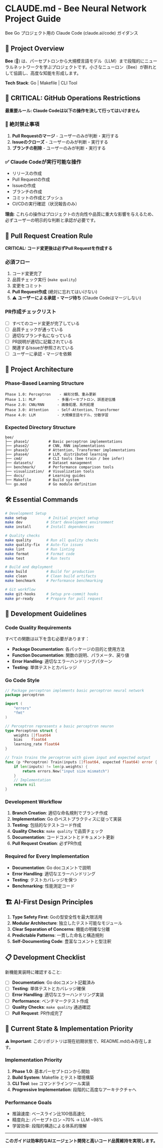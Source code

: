 # CLAUDE.md - Bee Neural Network Project Guide

Bee Go プロジェクト用の Claude Code (claude.ai/code) ガイダンス

## 🤖 Project Overview

**Bee** (🐝) は、パーセプトロンから大規模言語モデル（LLM）まで段階的にニューラルネットワークを学ぶプロジェクトです。小さなニューロン（Bee）が群れとして協調し、高度な知能を形成します。

**Tech Stack**: Go | Makefile | CLI Tool

## 🚫 CRITICAL: GitHub Operations Restrictions

**最重要ルール: Claude Codeは以下の操作を決して行ってはいけません**

### 🔴 絶対禁止事項
1. **Pull Requestのマージ** - ユーザーのみが判断・実行する
2. **Issueのクローズ** - ユーザーのみが判断・実行する  
3. **ブランチの削除** - ユーザーのみが判断・実行する

### ✅ Claude Codeが実行可能な操作
- リリースの作成
- Pull Requestの作成
- Issueの作成
- ブランチの作成
- コミットの作成とプッシュ
- CI/CDの実行確認（状況報告のみ）

**理由**: これらの操作はプロジェクトの方向性や品質に重大な影響を与えるため、必ずユーザーの明示的な判断と承認が必要です。

## 🔄 Pull Request Creation Rule

**CRITICAL: コード変更後は必ずPull Requestを作成する**

### 必須フロー
1. コード変更完了
2. 品質チェック実行 (`make quality`)
3. 変更をコミット
4. **Pull Request作成** (絶対に忘れてはいけない)
5. ⚠️ **ユーザーによる承認・マージ待ち** (Claude Codeはマージしない)

### PR作成チェックリスト
- [ ] すべてのコード変更が完了している
- [ ] 品質チェックが通っている
- [ ] 適切なブランチ名になっている
- [ ] PR説明が適切に記載されている
- [ ] 関連するIssueが参照されている
- [ ] ユーザーに承認・マージを依頼

## 🎯 Project Architecture

### Phase-Based Learning Structure
```
Phase 1.0: Perceptron    - 線形分類、重み更新
Phase 1.1: MLP          - 多層パーセプトロン、誤差逆伝播
Phase 2.0: CNN/RNN      - 画像処理、系列処理
Phase 3.0: Attention    - Self-Attention、Transformer
Phase 4.0: LLM          - 大規模言語モデル、分散学習
```

### Expected Directory Structure
```
bee/
├── phase1/         # Basic perceptron implementations
├── phase2/         # CNN, RNN implementations  
├── phase3/         # Attention, Transformer implementations
├── phase4/         # LLM, distributed learning
├── cmd/            # CLI tools (bee train / bee infer)
├── datasets/       # Dataset management
├── benchmark/      # Performance comparison tools
├── visualization/  # Visualization tools
├── docs/           # Learning guides
├── Makefile        # Build system
└── go.mod          # Go module definition
```

## 🛠 Essential Commands

```bash
# Development Setup
make setup          # Initial project setup
make dev           # Start development environment
make install       # Install dependencies

# Quality checks
make quality       # Run all quality checks
make quality-fix   # Auto-fix issues
make lint          # Run linting
make format        # Format code
make test          # Run tests

# Build and deployment
make build         # Build for production
make clean         # Clean build artifacts
make benchmark     # Performance benchmarking

# Git workflow
make git-hooks     # Setup pre-commit hooks
make pr-ready      # Prepare for pull request
```

## 🔧 Development Guidelines

### Code Quality Requirements

すべての関数は以下を含む必要があります：

- **Package Documentation**: 各パッケージの目的と使用方法
- **Function Documentation**: 関数の説明、パラメータ、戻り値
- **Error Handling**: 適切なエラーハンドリングパターン
- **Testing**: 単体テストとカバレッジ

### Go Code Style
```go
// Package perceptron implements basic perceptron neural network
package perceptron

import (
    "errors"
    "fmt"
)

// Perceptron represents a basic perceptron neuron
type Perceptron struct {
    weights []float64
    bias    float64
    learning_rate float64
}

// Train trains the perceptron with given input and expected output
func (p *Perceptron) Train(inputs []float64, expected float64) error {
    if len(inputs) != len(p.weights) {
        return errors.New("input size mismatch")
    }
    // Implementation
    return nil
}
```

### Development Workflow

1. **Branch Creation**: 適切な命名規則でブランチ作成
2. **Implementation**: Go のベストプラクティスに従って実装
3. **Testing**: 包括的なテストコード作成
4. **Quality Checks**: `make quality` で品質チェック
5. **Documentation**: コードコメントとドキュメント更新
6. **Pull Request Creation**: 必ずPR作成

### Required for Every Implementation

- **Documentation**: Go docコメントで説明
- **Error Handling**: 適切なエラーハンドリング
- **Testing**: テストカバレッジを保つ
- **Benchmarking**: 性能測定コード

## 🏗 AI-First Design Principles

1. **Type Safety First**: Goの型安全性を最大限活用
2. **Modular Architecture**: 独立したテスト可能なモジュール
3. **Clear Separation of Concerns**: 機能の明確な分離
4. **Predictable Patterns**: 一貫した命名と構造規則
5. **Self-Documenting Code**: 豊富なコメントと型注釈

## 📋 Development Checklist

新機能実装時に確認すること:

- [ ] **Documentation**: Go docコメント記載済み
- [ ] **Testing**: 単体テストとカバレッジ確保
- [ ] **Error Handling**: 適切なエラーハンドリング実装
- [ ] **Performance**: ベンチマークテスト作成
- [ ] **Quality Checks**: `make quality` 通過確認
- [ ] **Pull Request**: PR作成完了

## 🎯 Current State & Implementation Priority

**⚠️ Important**: このリポジトリは現在初期状態で、README.mdのみ存在します。

### Implementation Priority
1. **Phase 1.0**: 基本パーセプトロンから開始
2. **Build System**: Makefile とテスト環境構築
3. **CLI Tool**: `bee` コマンドラインツール実装
4. **Progressive Implementation**: 段階的に高度なアーキテクチャへ

### Performance Goals
- 推論速度: ベースライン比100倍高速化
- 精度向上: パーセプトロン ~70% → LLM ~98%
- 学習効率: 段階的構造による体系的理解

---

**このガイドは効率的なAIエージェント開発と高いコード品質維持を実現します。**